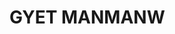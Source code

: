 <!DOCTYPE html>
<html lang="fr">
<head>
    <meta charset="UTF-8">
    <meta name="viewport" content="width=device-width, initial-scale=1.0">
    <title>GYET MANMANW</title>
</head>
<body>
    <h1>GYET MANMANW</h1>
</body>
</html>
